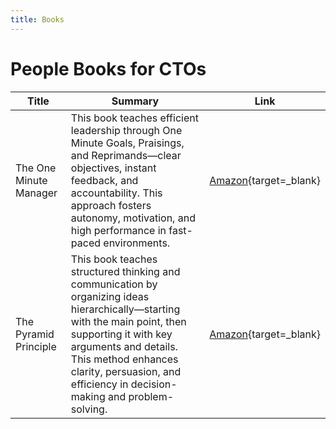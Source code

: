 ```yaml
---
title: Books
---
```


# People Books for CTOs

| Title                  | Summary                                                                                                                                                                                                                                                                      | Link                                                                                                                                        |
| ---------------------- | ---------------------------------------------------------------------------------------------------------------------------------------------------------------------------------------------------------------------------------------------------------------------------- | ------------------------------------------------------------------------------------------------------------------------------------------- |
| The One Minute Manager | This book teaches efficient leadership through One Minute Goals, Praisings, and Reprimands—clear objectives, instant feedback, and accountability. This approach fosters autonomy, motivation, and high performance in fast-paced environments.                              | [Amazon](https://www.amazon.co.uk/One-Minute-Manager-Productivity-Prosperity/dp/0007107927/ref=nosim?tag=ctoframework0e-21){target=\_blank} |
| The Pyramid Principle  | This book teaches structured thinking and communication by organizing ideas hierarchically—starting with the main point, then supporting it with key arguments and details. This method enhances clarity, persuasion, and efficiency in decision-making and problem-solving. | [Amazon](https://www.amazon.co.uk/Pyramid-Principle-Logic-Writing-Thinking/dp/0273710516/ref=nosim?tag=ctoframework0e-21){target=\_blank}   |
